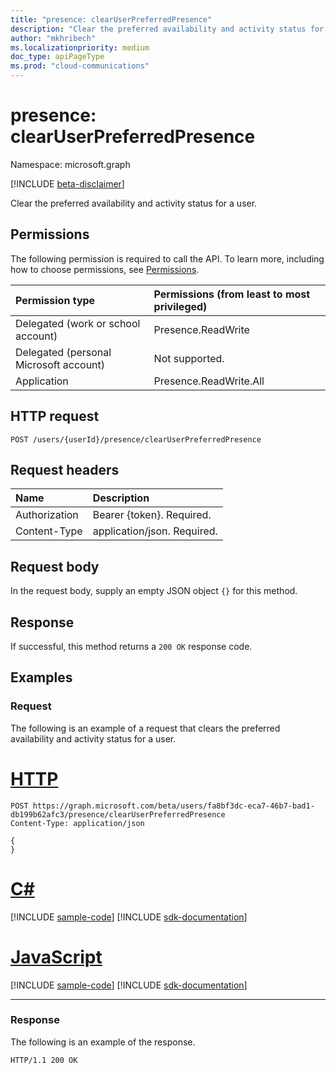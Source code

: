 ```yaml
---
title: "presence: clearUserPreferredPresence"
description: "Clear the preferred availability and activity status for a user."
author: "mkhribech"
ms.localizationpriority: medium
doc_type: apiPageType
ms.prod: "cloud-communications"
---
```


# presence: clearUserPreferredPresence

Namespace: microsoft.graph

[!INCLUDE [beta-disclaimer](../../includes/beta-disclaimer.md)]

Clear the preferred availability and activity status for a user.

## Permissions
The following permission is required to call the API. To learn more, including how to choose permissions, see [Permissions](/graph/permissions-reference).

| Permission type                        | Permissions (from least to most privileged) |
| :------------------------------------- | :------------------------------------------ |
| Delegated (work or school account)     | Presence.ReadWrite                          |
| Delegated (personal Microsoft account) | Not supported.                              |
| Application                            | Presence.ReadWrite.All                      |

## HTTP request
<!-- { "blockType": "ignored" } -->
```http
POST /users/{userId}/presence/clearUserPreferredPresence
```

## Request headers
| Name          | Description                 |
| :------------ | :-------------------------- |
| Authorization | Bearer {token}. Required.   |
| Content-Type  | application/json. Required. |

## Request body

In the request body, supply an empty JSON object `{}` for this method.

## Response
If successful, this method returns a `200 OK` response code.

## Examples

### Request

The following is an example of a request that clears the preferred availability and activity status for a user.

# [HTTP](#tab/http)
<!-- {
  "blockType": "request",
  "name": "clearUserPreferredPresence"
}-->

```msgraph-interactive
POST https://graph.microsoft.com/beta/users/fa8bf3dc-eca7-46b7-bad1-db199b62afc3/presence/clearUserPreferredPresence
Content-Type: application/json

{
}
```

# [C#](#tab/csharp)
[!INCLUDE [sample-code](../includes/snippets/csharp/clearuserpreferredpresence-csharp-snippets.md)]
[!INCLUDE [sdk-documentation](../includes/snippets/snippets-sdk-documentation-link.md)]

# [JavaScript](#tab/javascript)
[!INCLUDE [sample-code](../includes/snippets/javascript/clearuserpreferredpresence-javascript-snippets.md)]
[!INCLUDE [sdk-documentation](../includes/snippets/snippets-sdk-documentation-link.md)]

---

### Response

The following is an example of the response.

<!-- {
  "blockType": "response",
  "truncated": true
} -->
```http
HTTP/1.1 200 OK
```
